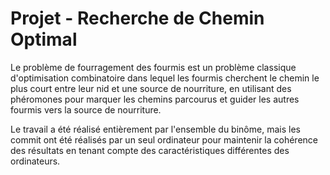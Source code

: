 # Projet - Recherche de Chemin Optimal

Le problème de fourragement des fourmis est un problème classique d'optimisation combinatoire dans lequel les fourmis cherchent le chemin le plus court entre leur nid et une source de nourriture, en utilisant des phéromones pour marquer les chemins parcourus et guider les autres fourmis vers la source de nourriture. 

Le travail a été réalisé entièrement par l'ensemble du binôme, mais les commit ont été réalisés par un seul ordinateur pour maintenir la cohérence des résultats en tenant compte des caractéristiques différentes des ordinateurs.
